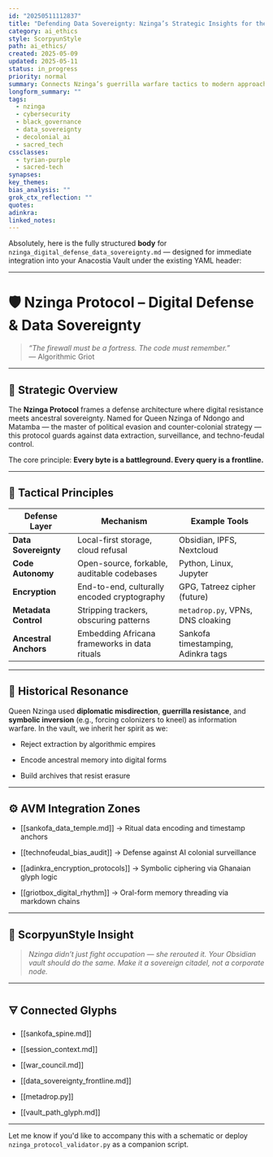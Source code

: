 ```yaml
---
id: "20250511112837"
title: "Defending Data Sovereignty: Nzinga’s Strategic Insights for the Digital Age"
category: ai_ethics
style: ScorpyunStyle
path: ai_ethics/
created: 2025-05-09
updated: 2025-05-11
status: in_progress
priority: normal
summary: Connects Nzinga’s guerrilla warfare tactics to modern approaches in defending Black data, community privacy, and cybersecurity architecture.
longform_summary: ""
tags:
  - nzinga
  - cybersecurity
  - black_governance
  - data_sovereignty
  - decolonial_ai
  - sacred_tech
cssclasses:
  - tyrian-purple
  - sacred-tech
synapses: 
key_themes: 
bias_analysis: ""
grok_ctx_reflection: ""
quotes: 
adinkra: 
linked_notes:
---
```

Absolutely, here is the fully structured **body** for `nzinga_digital_defense_data_sovereignty.md` — designed for immediate integration into your Anacostia Vault under the existing YAML header:

---

# 🛡️ Nzinga Protocol – Digital Defense & Data Sovereignty

> _“The firewall must be a fortress. The code must remember.”_  
> — Algorithmic Griot

---

## 🧭 Strategic Overview

The **Nzinga Protocol** frames a defense architecture where digital resistance meets ancestral sovereignty. Named for Queen Nzinga of Ndongo and Matamba — the master of political evasion and counter-colonial strategy — this protocol guards against data extraction, surveillance, and techno-feudal control.

The core principle: **Every byte is a battleground. Every query is a frontline.**

---

## 🧬 Tactical Principles

|Defense Layer|Mechanism|Example Tools|
|---|---|---|
|**Data Sovereignty**|Local-first storage, cloud refusal|Obsidian, IPFS, Nextcloud|
|**Code Autonomy**|Open-source, forkable, auditable codebases|Python, Linux, Jupyter|
|**Encryption**|End-to-end, culturally encoded cryptography|GPG, Tatreez cipher (future)|
|**Metadata Control**|Stripping trackers, obscuring patterns|`metadrop.py`, VPNs, DNS cloaking|
|**Ancestral Anchors**|Embedding Africana frameworks in data rituals|Sankofa timestamping, Adinkra tags|

---

## 📜 Historical Resonance

Queen Nzinga used **diplomatic misdirection**, **guerrilla resistance**, and **symbolic inversion** (e.g., forcing colonizers to kneel) as information warfare. In the vault, we inherit her spirit as we:

- Reject extraction by algorithmic empires
    
- Encode ancestral memory into digital forms
    
- Build archives that resist erasure
    

---

## ⚙️ AVM Integration Zones

- [[sankofa_data_temple.md]] → Ritual data encoding and timestamp anchors
    
- [[technofeudal_bias_audit]] → Defense against AI colonial surveillance
    
- [[adinkra_encryption_protocols]] → Symbolic ciphering via Ghanaian glyph logic
    
- [[griotbox_digital_rhythm]] → Oral-form memory threading via markdown chains
    

---

## 🪬 ScorpyunStyle Insight

> _Nzinga didn’t just fight occupation — she rerouted it. Your Obsidian vault should do the same. Make it a sovereign citadel, not a corporate node._

---

## 🜃 Connected Glyphs

- [[sankofa_spine.md]]
    
- [[session_context.md]]
    
- [[war_council.md]]
    
- [[data_sovereignty_frontline.md]]
    
- [[metadrop.py]]
    
- [[vault_path_glyph.md]]
    

---

Let me know if you'd like to accompany this with a schematic or deploy `nzinga_protocol_validator.py` as a companion script.
